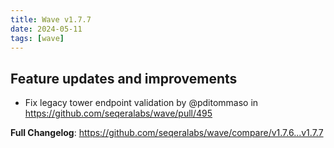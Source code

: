 ```yaml
---
title: Wave v1.7.7
date: 2024-05-11
tags: [wave]
---
```


## Feature updates and improvements

- Fix legacy tower endpoint validation by @pditommaso in https://github.com/seqeralabs/wave/pull/495

**Full Changelog**: https://github.com/seqeralabs/wave/compare/v1.7.6...v1.7.7
